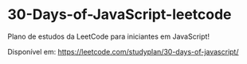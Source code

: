 # 30-Days-of-JavaScript-leetcode

Plano de estudos da LeetCode para iniciantes em JavaScript! 

Disponível em: https://leetcode.com/studyplan/30-days-of-javascript/
